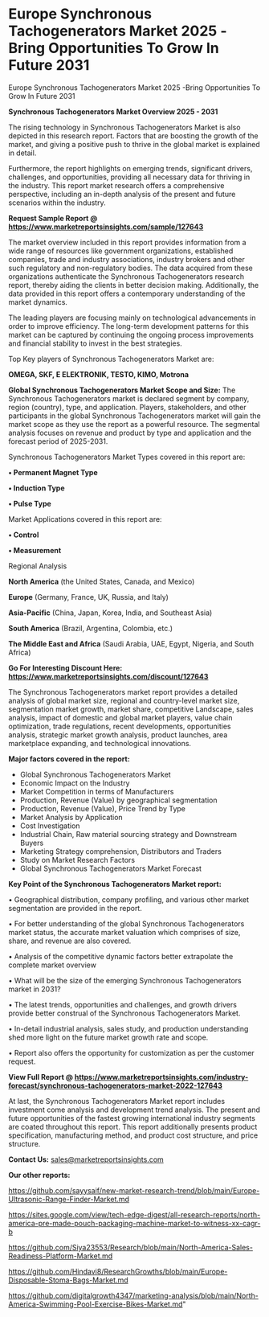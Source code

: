 # Europe Synchronous Tachogenerators Market 2025 -Bring Opportunities To Grow In Future 2031
Europe Synchronous Tachogenerators Market 2025 -Bring Opportunities To Grow In Future 2031

<Strong> Synchronous Tachogenerators Market Overview 2025 - 2031</strong>

The rising technology in Synchronous Tachogenerators Market is also depicted in this research report. Factors that are boosting the growth of the market, and giving a positive push to thrive in the global market is explained in detail.

Furthermore, the report highlights on emerging trends, significant drivers, challenges, and opportunities, providing all necessary data for thriving in the industry. This report market research offers a comprehensive perspective, including an in-depth analysis of the present and future scenarios within the industry.

<strong>Request Sample Report @ <a href=https://www.marketreportsinsights.com/sample/127643>https://www.marketreportsinsights.com/sample/127643</a></strong>

The market overview included in this report provides information from a wide range of resources like government organizations, established companies, trade and industry associations, industry brokers and other such regulatory and non-regulatory bodies. The data acquired from these organizations authenticate the Synchronous Tachogenerators research report, thereby aiding the clients in better decision making. Additionally, the data provided in this report offers a contemporary understanding of the market dynamics.

The leading players are focusing mainly on technological advancements in order to improve efficiency. The long-term development patterns for this market can be captured by continuing the ongoing process improvements and financial stability to invest in the best strategies.

Top Key players of Synchronous Tachogenerators Market are:

<strong>OMEGA, SKF, E ELEKTRONIK, TESTO, KIMO, Motrona</strong>

<strong><b>Global Synchronous Tachogenerators Market Scope and Size:</b></strong>
The Synchronous Tachogenerators market is declared segment by company, region (country), type, and application. Players, stakeholders, and other participants in the global Synchronous Tachogenerators market will gain the market scope as they use the report as a powerful resource. The segmental analysis focuses on revenue and product by type and application and the forecast period of 2025-2031.

Synchronous Tachogenerators Market Types covered in this report are:

<strong>• Permanent Magnet Type

• Induction Type

• Pulse Type</strong>

Market Applications covered in this report are:

<strong>• Control

• Measurement</strong> 

Regional Analysis

<strong>North America</strong> (the United States, Canada, and Mexico)

<strong>Europe</strong> (Germany, France, UK, Russia, and Italy)

<strong>Asia-Pacific</strong> (China, Japan, Korea, India, and Southeast Asia)

<strong>South America</strong> (Brazil, Argentina, Colombia, etc.)

<strong>The Middle East and Africa</strong> (Saudi Arabia, UAE, Egypt, Nigeria, and South Africa)

<strong>Go For Interesting Discount Here: <a href=https://www.marketreportsinsights.com/discount/127643>https://www.marketreportsinsights.com/discount/127643</a></strong>

The Synchronous Tachogenerators market report provides a detailed analysis of global market size, regional and country-level market size, segmentation market growth, market share, competitive Landscape, sales analysis, impact of domestic and global market players, value chain optimization, trade regulations, recent developments, opportunities analysis, strategic market growth analysis, product launches, area marketplace expanding, and technological innovations.

<strong><b>Major factors covered in the report:</b></strong>
<ul>
  <li>Global Synchronous Tachogenerators Market </li>
  <li>Economic Impact on the Industry</li>
  <li>Market Competition in terms of Manufacturers</li>
  <li>Production, Revenue (Value) by geographical segmentation</li>
  <li>Production, Revenue (Value), Price Trend by Type</li>
  <li>Market Analysis by Application</li>
  <li>Cost Investigation</li>
  <li>Industrial Chain, Raw material sourcing strategy and Downstream Buyers</li>
  <li>Marketing Strategy comprehension, Distributors and Traders</li>
  <li>Study on Market Research Factors</li>
  <li>Global Synchronous Tachogenerators Market Forecast</li>
</ul>

<strong><b>Key Point of the Synchronous Tachogenerators Market report:</b></strong>

• Geographical distribution, company profiling, and various other market segmentation are provided in the report.

• For better understanding of the global Synchronous Tachogenerators market status, the accurate market valuation which comprises of size, share, and revenue are also covered.

• Analysis of the competitive dynamic factors better extrapolate the complete market overview

• What will be the size of the emerging Synchronous Tachogenerators market in 2031?

• The latest trends, opportunities and challenges, and growth drivers provide better construal of the Synchronous Tachogenerators Market.

• In-detail industrial analysis, sales study, and production understanding shed more light on the future market growth rate and scope.

• Report also offers the opportunity for customization as per the customer request.

<strong><b>View Full Report @ <a href=https://www.marketreportsinsights.com/industry-forecast/synchronous-tachogenerators-market-2022-127643>https://www.marketreportsinsights.com/industry-forecast/synchronous-tachogenerators-market-2022-127643</a></b></strong>


At last, the Synchronous Tachogenerators Market report includes investment come analysis and development trend analysis. The present and future opportunities of the fastest growing international industry segments are coated throughout this report. This report additionally presents product specification, manufacturing method, and product cost structure, and price structure.

<strong>Contact Us:</strong>
sales@marketreportsinsights.com

<strong>Our other reports:</strong>

<a href=https://github.com/sayysaif/new-market-research-trend/blob/main/Europe-Ultrasonic-Range-Finder-Market.md>https://github.com/sayysaif/new-market-research-trend/blob/main/Europe-Ultrasonic-Range-Finder-Market.md</a>

<a href=https://sites.google.com/view/tech-edge-digest/all-research-reports/north-america-pre-made-pouch-packaging-machine-market-to-witness-xx-cagr-b>https://sites.google.com/view/tech-edge-digest/all-research-reports/north-america-pre-made-pouch-packaging-machine-market-to-witness-xx-cagr-b</a>

<a href=https://github.com/Siya23553/Research/blob/main/North-America-Sales-Readiness-Platform-Market.md>https://github.com/Siya23553/Research/blob/main/North-America-Sales-Readiness-Platform-Market.md</a>

<a href=https://github.com/Hindavi8/ResearchGrowths/blob/main/Europe-Disposable-Stoma-Bags-Market.md>https://github.com/Hindavi8/ResearchGrowths/blob/main/Europe-Disposable-Stoma-Bags-Market.md</a>

<a href=https://github.com/digitalgrowth4347/marketing-analysis/blob/main/North-America-Swimming-Pool-Exercise-Bikes-Market.md>https://github.com/digitalgrowth4347/marketing-analysis/blob/main/North-America-Swimming-Pool-Exercise-Bikes-Market.md</a>"
